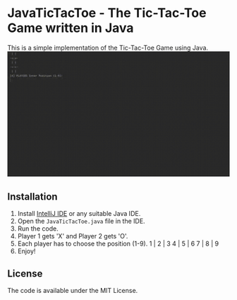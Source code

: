 # JavaTicTacToe - The Tic-Tac-Toe Game written in Java
This is a simple implementation of the Tic-Tac-Toe Game using Java.
![JavaTicTacToe GIF](https://github.com/xehil/JavaTicTacToe/blob/main/JavaTicTacToe.gif "JavaTicTacToe GIF")

## Installation
1. Install [IntelliJ IDE](https://www.jetbrains.com/idea/download/) or any suitable Java IDE.
2. Open the `JavaTicTacToe.java` file in the IDE.
3. Run the code.
4. Player 1 gets 'X' and Player 2 gets 'O'.
5. Each player has to choose the position (1-9).
1 | 2 | 3
4 | 5 | 6
7 | 8 | 9
6. Enjoy!

## License
The code is available under the MIT License.
